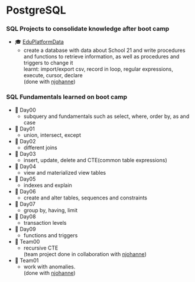 # PostgreSQL

### SQL Projects to consolidate knowledge after boot camp
- :mortar_board: [EduPlatformData](https://github.com/sinyana383/Info21)
  -  create a database with data about School 21 and write procedures and functions to retrieve information, as well as procedures and triggers to change it  
  learnt: import/export csv, record in loop, regular expressions, execute, cursor, declare   
  (done with [njohanne](https://github.com/njohanne))

### SQL Fundamentals learned on boot camp

- :file_folder: Day00
  - subquery and fundamentals such as select, where, order by, as and case
- :file_folder: Day01
  -  union, intersect, except
- :file_folder: Day02
  -  different joins
- :file_folder: Day03
  -  insert, update, delete and CTE(common table expressions)
- :file_folder: Day04
  - view and materialized view tables
- :file_folder: Day05
  - indexes and explain
- :file_folder: Day06
  - create and alter tables, sequences and constraints
- :file_folder: Day07
  - group by, having, limit
- :file_folder: Day08
  - transaction levels
- :file_folder: Day09
  - functions and triggers
- :file_folder: Team00
  - recursive CTE    
  (team project done in collaboration with [njohanne](https://github.com/njohanne))
- :file_folder: Team01
  - work with anomalies.    
  (done with [njohanne](https://github.com/njohanne))
